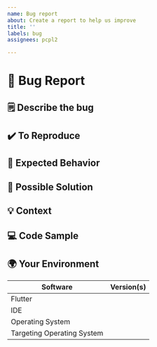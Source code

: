```yaml
---
name: Bug report
about: Create a report to help us improve
title: ''
labels: bug
assignees: pcpl2

---
```


# 🐛 Bug Report

## 🗒️ Describe the bug
<!--- A clear and concise description of what the bug is. -->

## ✔️ To Reproduce
<!---
Steps to reproduce the behavior:
1. Go to '...'
2. Click on '....'
3. Scroll down to '....'
4. See error -->

## 🤔 Expected Behavior

<!--- A clear and concise description of what you expected to happen. -->

## 💁 Possible Solution

<!--- Not obligatory, but suggest a fix/reason for the bug -->

## 💡 Context

<!--- How has this issue affected you? What are you trying to accomplish? -->

## 💻 Code Sample
<!--- Sample code to reproduce the problem -->


## 🌍 Your Environment

<!--- Include as many relevant details about the environment you experienced the bug in -->

| Software                   | Version(s) |
| ---------------------------| ---------- |
| Flutter                    |
| IDE                        |
| Operating System           |
| Targeting Operating System |
